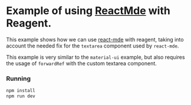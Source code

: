 # Example of using [ReactMde](https://github.com/andrerpena/react-mde) with Reagent.

This example shows how we can use [react-mde](https://github.com/andrerpena/react-mde) with
reagent, taking into account the needed fix for the `textarea` component used by `react-mde`.

This example is very similar to the `material-ui` example, but also requires the usage of
`forwardRef` with the custom textarea component.


### Running

```sh
npm install
npm run dev
```
